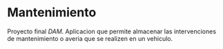 # Mantenimiento
Proyecto final _DAM_.
Aplicacion que permite almacenar las intervenciones de mantenimiento o averia que se realizen en un vehiculo.
